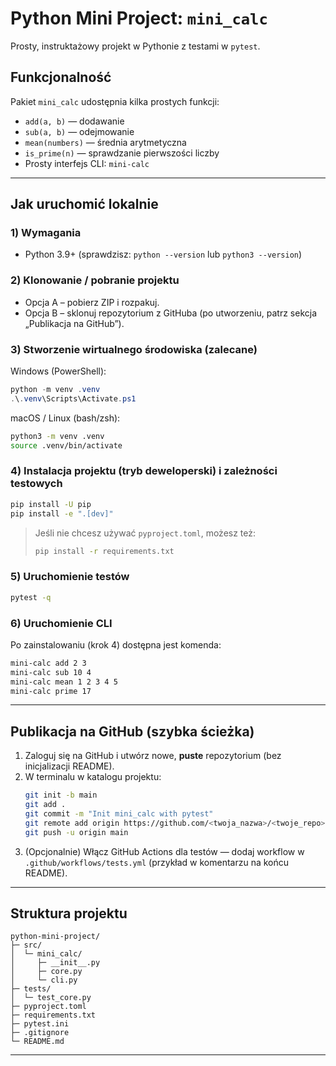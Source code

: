 # Python Mini Project: `mini_calc`

Prosty, instruktażowy projekt w Pythonie z testami w `pytest`.

## Funkcjonalność
Pakiet `mini_calc` udostępnia kilka prostych funkcji:
- `add(a, b)` — dodawanie
- `sub(a, b)` — odejmowanie
- `mean(numbers)` — średnia arytmetyczna
- `is_prime(n)` — sprawdzanie pierwszości liczby
- Prosty interfejs CLI: `mini-calc`

---

## Jak uruchomić lokalnie

### 1) Wymagania
- Python 3.9+ (sprawdzisz: `python --version` lub `python3 --version`)

### 2) Klonowanie / pobranie projektu
- Opcja A – pobierz ZIP i rozpakuj.
- Opcja B – sklonuj repozytorium z GitHuba (po utworzeniu, patrz sekcja „Publikacja na GitHub”).

### 3) Stworzenie wirtualnego środowiska (zalecane)

Windows (PowerShell):
```powershell
python -m venv .venv
.\.venv\Scripts\Activate.ps1
```

macOS / Linux (bash/zsh):
```bash
python3 -m venv .venv
source .venv/bin/activate
```

### 4) Instalacja projektu (tryb deweloperski) i zależności testowych
```bash
pip install -U pip
pip install -e ".[dev]"
```

> Jeśli nie chcesz używać `pyproject.toml`, możesz też:
> ```bash
> pip install -r requirements.txt
> ```

### 5) Uruchomienie testów
```bash
pytest -q
```

### 6) Uruchomienie CLI
Po zainstalowaniu (krok 4) dostępna jest komenda:
```bash
mini-calc add 2 3
mini-calc sub 10 4
mini-calc mean 1 2 3 4 5
mini-calc prime 17
```

---

## Publikacja na GitHub (szybka ścieżka)

1. Zaloguj się na GitHub i utwórz nowe, **puste** repozytorium (bez inicjalizacji README).
2. W terminalu w katalogu projektu:
   ```bash
   git init -b main
   git add .
   git commit -m "Init mini_calc with pytest"
   git remote add origin https://github.com/<twoja_nazwa>/<twoje_repo>.git
   git push -u origin main
   ```
3. (Opcjonalnie) Włącz GitHub Actions dla testów — dodaj workflow w `.github/workflows/tests.yml` (przykład w komentarzu na końcu README).

---

## Struktura projektu
```
python-mini-project/
├─ src/
│  └─ mini_calc/
│     ├─ __init__.py
│     ├─ core.py
│     └─ cli.py
├─ tests/
│  └─ test_core.py
├─ pyproject.toml
├─ requirements.txt
├─ pytest.ini
├─ .gitignore
└─ README.md
```

---

<!-- Przykładowy workflow GitHub Actions (opcjonalnie)
Utwórz plik .github/workflows/tests.yml o treści:

name: tests
on:
  push:
  pull_request:
jobs:
  test:
    runs-on: ubuntu-latest
    steps:
      - uses: actions/checkout@v4
      - uses: actions/setup-python@v5
        with:
          python-version: "3.11"
      - run: pip install -e ".[dev]"
      - run: pytest -q
-->
